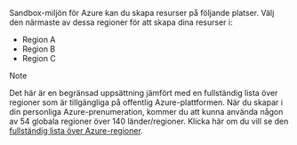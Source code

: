 Sandbox-miljön för Azure kan du skapa resurser på följande platser. Välj den närmaste av dessa regioner för att skapa dina resurser i:

- Region A
- Region B
- Region C

> [!NOTE]
> Det här är en begränsad uppsättning jämfört med en fullständig lista över regioner som är tillgängliga på offentlig Azure-plattformen. När du skapar i din personliga Azure-prenumeration, kommer du att kunna använda någon av 54 globala regioner över 140 länder/regioner. Klicka här om du vill se den [fullständig lista över Azure-regioner](https://azure.microsoft.com/global-infrastructure/regions/).